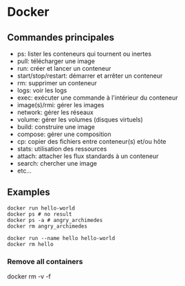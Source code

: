 # Docker

## Commandes principales
- ps: lister les conteneurs qui tournent ou inertes
- pull: télécharger une image
- run: créer et lancer un conteneur
- start/stop/restart: démarrer et arrêter un conteneur
- rm: supprimer un conteneur
- logs: voir les logs
- exec: exécuter une commande à l'intérieur du conteneur
- image(s)/rmi: gérer les images
- network: gérer les réseaux
- volume: gérer les volumes (disques virtuels)
- build: construire une image
- compose: gérer une composition
- cp: copier des fichiers entre conteneur(s) et/ou hôte
- stats: utilisation des ressources
- attach: attacher les flux standards à un conteneur
- search: chercher une image
- etc...

## Examples
```
docker run hello-world
docker ps # no result
docker ps -a # angry_archimedes
docker rm angry_archimedes
```

```
docker run --name hello hello-world
docker rm hello
```

### Remove all containers
docker rm -v -f 
